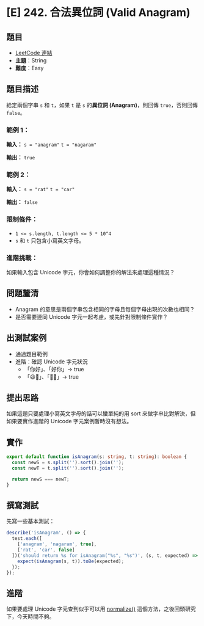 # [E] 242. 合法異位詞 (Valid Anagram)

## **題目**

- [LeetCode 連結](https://leetcode.com/problems/valid-anagram)
- **主題**：String
- **難度**：Easy

## 題目描述

給定兩個字串 `s` 和 `t`，如果 `t` 是 `s` 的**異位詞 (Anagram)**，則回傳 `true`，否則回傳 `false`。

### 範例 1：

**輸入：**
`s = "anagram"`
`t = "nagaram"`

**輸出：**
`true`

### 範例 2：

**輸入：**
`s = "rat"`
`t = "car"`

**輸出：**
`false`

### 限制條件：

- `1 <= s.length, t.length <= 5 * 10^4`
- `s` 和 `t` 只包含小寫英文字母。

### 進階挑戰：

如果輸入包含 Unicode 字元，你會如何調整你的解法來處理這種情況？

## 問題釐清

- Anagram 的意思是兩個字串包含相同的字母且每個字母出現的次數也相同？
- 是否需要連同 Unicode 字元一起考慮，或先針對限制條件實作？

## **出測試案例**

- 通過題目範例
- 進階：確認 Unicode 字元狀況
  - 「你好」、「好你」→ true
  - 「😆🤣」、「🤣😆」→ true

## 提出思路

如果這題只要處理小寫英文字母的話可以蠻單純的用 sort 來做字串比對解決，但如果要實作進階的 Unicode 字元案例暫時沒有想法。

## 實作

```ts
export default function isAnagram(s: string, t: string): boolean {
  const newS = s.split('').sort().join('');
  const newT = t.split('').sort().join('');

  return newS === newT;
}
```

## 撰寫測試

先寫一些基本測試：

```ts
describe('isAnagram', () => {
  test.each([
    ['anagram', 'nagaram', true],
    ['rat', 'car', false]
  ])('should return %s for isAnagram("%s", "%s")', (s, t, expected) => {
    expect(isAnagram(s, t)).toBe(expected);
  });
});
```

## 進階

如果要處理 Unicode 字元查到似乎可以用 [normalize()](https://developer.mozilla.org/en-US/docs/Web/JavaScript/Reference/Global_Objects/String/normalize) 這個方法，之後回頭研究下，今天時間不夠。